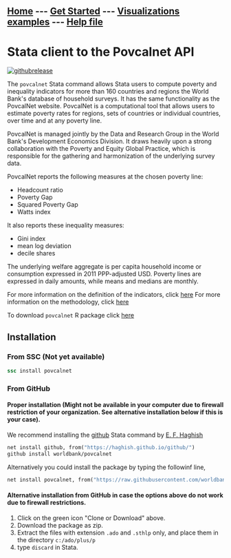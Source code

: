 ## [Home](index.md) --- [Get Started](get_started.md) --- [Visualizations examples](vis.md) --- [Help file](help_file.md) 

# Stata client to the Povcalnet API

[![githubrelease](https://img.shields.io/github/release/worldbank/povcalnet/all.svg?label=current+release)](https://github.com/worldbank/povcalnet/releases)



The `povcalnet` Stata command allows Stata users to compute poverty and inequality
indicators for more than 160 countries and regions the World Bank's database of
household surveys. It has the same functionality as the PovcalNet website. PovcalNet
is a computational tool that allows users to estimate poverty rates for regions,
sets of countries or individual countries, over time and at any poverty line.

PovcalNet is managed jointly by the Data and Research Group in the World Bank's
Development Economics Division. It draws heavily upon a strong collaboration with
the Poverty and Equity Global Practice, which is responsible for the gathering and
harmonization of the underlying survey data.

PovcalNet reports the following measures at the chosen poverty line:
- Headcount ratio
- Poverty Gap
- Squared Poverty Gap
- Watts index

It also reports these inequality measures:
- Gini index
- mean log deviation
- decile shares

The underlying welfare aggregate is per capita household income or consumption expressed in 2011 PPP-adjusted USD. Poverty lines are expressed in daily amounts, while means and medians are monthly.

For more information on the definition of the indicators, click [here](http://iresearch.worldbank.org/PovcalNet/Docs/dictionary.html)
For more information on the methodology, click [here](http://iresearch.worldbank.org/PovcalNet/methodology.aspx)

To download `povcalnet` R package click [here](https://worldbank.github.io/povcalnetR/)

## Installation 

### From SSC (Not yet available)

```stata
ssc install povcalnet
```

### From GitHub 

#### Proper installation (Might not be available in your computer due to firewall restriction of your organization. See alternative installation below if this is your case).
We recommend installing the [github](https://github.com/haghish/github) Stata command by [E. F. Haghish](https://github.com/haghish)

```stata
net install github, from("https://haghish.github.io/github/")
github install worldbank/povcalnet
```

Alternatively you could install the package by typing the followinf line, 

```stata
net install povcalnet, from("https://raw.githubusercontent.com/worldbank/povcalnet/master/")
```

#### Alternative installation from GitHub in case the options above do not work due to firewall restrictions.

1. Click on the green icon "Clone or Download" above. 
2. Download the package as zip. 
3. Extract the files with extension `.ado` and `.sthlp` only, and place them in the directory `c:/ado/plus/p`
4. type `discard` in Stata. 
